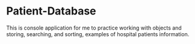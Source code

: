 # Patient-Database
This is console application for me to practice working with objects and storing, searching, and sorting, examples of hospital patients information. 
